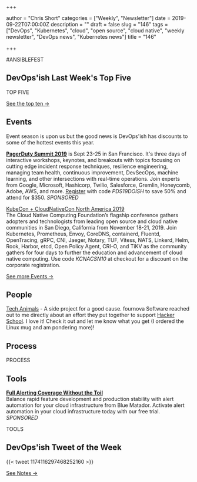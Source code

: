 +++

author = "Chris Short"
categories = ["Weekly", "Newsletter"]
date = 2019-09-22T07:00:00Z
description = ""
draft = false
slug = "146"
tags = ["DevOps", "Kubernetes", "cloud", "open source", "cloud native", "weekly newsletter", "DevOps news", "Kubernetes news"]
title = "146"

+++

#ANSIBLEFEST

## DevOps'ish Last Week's Top Five

TOP FIVE

[See the top ten →](https://devopsish.com/146/notes/)

## Events

Event season is upon us but the good news is DevOps'ish has discounts to some of the hottest events this year.

[**PagerDuty Summit 2019**](https://summit.pagerduty.com/) is Sept 23-25 in San Francisco. It's three days of interactive workshops, keynotes, and breakouts with topics focusing on cutting edge incident response techniques, resilience engineering, managing team health, continuous improvement, DevSecOps, machine learning, and other intersections with real-time operations. Join experts from Google, Microsoft, Hashicorp, Twilio, Salesforce, Gremlin, Honeycomb, Adobe, AWS, and more. [Register](https://summit.pagerduty.com/summit2019/register?c_280637=PDS19OT) with code *PDS19DOISH* to save 50% and attend for $350. *SPONSORED*

[KubeCon + CloudNativeCon North America 2019](https://events.linuxfoundation.org/events/kubecon-cloudnativecon-north-america-2019/?utm_source=devopsish&utm_medium=newsletter&utm_campaign=events)  
The Cloud Native Computing Foundation’s flagship conference gathers adopters and technologists from leading open source and cloud native communities in San Diego, California from November 18-21, 2019. Join Kubernetes, Prometheus, Envoy, CoreDNS, containerd, Fluentd, OpenTracing, gRPC, CNI, Jaeger, Notary, TUF, Vitess, NATS, Linkerd, Helm, Rook, Harbor, etcd, Open Policy Agent, CRI-O, and TiKV as the community gathers for four days to further the education and advancement of cloud native computing. Use code *KCNACSN10* at checkout for a discount on the corporate registration.

[See more Events →](https://devopsish.com/146/events/)

## People

[Tech Animals](http://www.git-tower.com/blog/tech-animals) - A side project for a good cause. fournova Software reached out to me directly about an effort they put together to support [Hacker School](https://www.betterplace.org/en/projects/58054-hacker-school-inspire-young-people-for-coding-and-integrate-refugees). I love it! Check it out and let me know what you get (I ordered the Linux mug and am pondering more)!

## Process

PROCESS

## Tools

[**Full Alerting Coverage Without the Toil**](https://www.bluematador.com/devopsish)  
Balance rapid feature development and production stability with alert automation for your cloud infrastructure from Blue Matador. Activate alert automation in your cloud infrastructure today with our free trial. *SPONSORED*

TOOLS

## DevOps'ish Tweet of the Week

{{< tweet 1174116297468252160 >}}

[See Notes →](https://devopsish.com/146/notes/)
